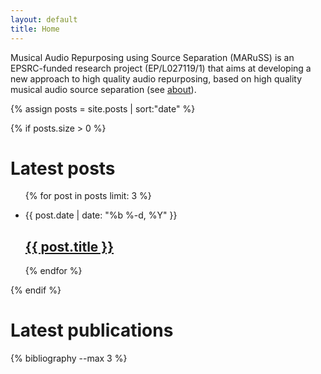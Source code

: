 ```yaml
---
layout: default
title: Home
---
```


Musical Audio Repurposing using Source Separation (MARuSS) is an EPSRC-funded
research project (EP/L027119/1) that aims at developing a new approach to high
quality audio repurposing, based on high quality musical audio source separation
(see <a href="about">about</a>).

{% assign posts = site.posts | sort:"date"  %}

{% if posts.size > 0 %}
# Latest posts

<ul class="post-list">

{% for post in posts limit: 3 %}
<li>
<span class="post-meta">{{ post.date | date: "%b %-d, %Y" }}</span>
<h2>
<a class="post-link" href="{{ post.url | prepend: site.baseurl }}">{{ post.title }}</a>
</h2>
</li>
{% endfor %}
</ul>
{% endif %}

# Latest publications

{% bibliography --max 3 %}
